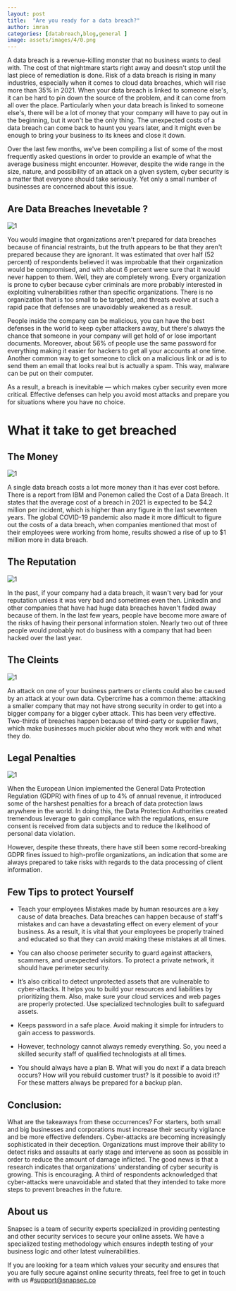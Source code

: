 ```yaml
---
layout: post
title:  "Are you ready for a data breach?"
author: imran
categories: [databreach,blog,general ]
image: assets/images/4/0.png
---
```




A data breach is a revenue-killing monster that no business wants to deal with. The cost of that nightmare starts right away and doesn't stop until the last piece of remediation is done. Risk of a data breach is rising in many industries, especially when it comes to cloud data breaches, which will rise more than 35% in 2021. When your data breach is linked to someone else's, it can be hard to pin down the source of the problem, and it can come from all over the place. Particularly when your data breach is linked to someone else's, there will be a lot of money that your company will have to pay out in the beginning, but it won't be the only thing. The unexpected costs of a data breach can come back to haunt you years later, and it might even be enough to bring your business to its knees and close it down. 

Over the last few months, we've been compiling a list of some of the most frequently asked questions in order to provide an example of what the average business might encounter. However, despite the wide range in the size, nature, and possibility of an attack on a given system, cyber security is a matter that everyone should take seriously. Yet only a small number of businesses are concerned about this issue.



## Are Data Breaches Inevetable ? 

![1](/blog/assets/images/4/1.png)



You would imagine that organizations aren't prepared for data breaches because of financial restraints, but the truth appears to be that they aren't prepared because they are ignorant. It was estimated that over half (52 percent) of respondents believed it was improbable that their organization would be compromised, and with about 6 percent were sure that it would never happen to them. 
Well, they are completely wrong. Every organization is prone to cyber because cyber criminals are more probably interested in exploiting vulnerabilities rather than specific organizations. There is no organization that is too small to be targeted, and threats evolve at such a rapid pace that defenses are unavoidably weakened as a result. 


People inside the company can be malicious, you can have the best defenses in the world to keep cyber attackers away, but there's always the chance that someone in your company will get hold of or lose important documents.
Moreover, about 56% of people use the same password for everything making it easier for hackers to get all your accounts at one time. Another common way to get someone to click on a malicious link or ad is to send them an email that looks real but is actually a spam. This way, malware can be put on their computer. 

As a result, a breach is inevitable — which makes cyber security even more critical. Effective defenses can help you avoid most attacks and prepare you for situations where you have no choice. 




# What it take to get breached

## The Money

![1](/blog/assets/images/4/3.png)



A single data breach costs a lot more money than it has ever cost before. There is a report from IBM and Ponemon called the Cost of a Data Breach. It states that the average cost of a breach in 2021 is expected to be $4.2 million per incident, which is higher than any figure in the last seventeen years. The global COVID-19 pandemic also made it more difficult to figure out the costs of a data breach, when companies mentioned that most of their employees were working from home, results showed a rise of up to $1 million more in data breach.



## The Reputation

![1](/blog/assets/images/4/4.png)


In the past, if your company had a data breach, it wasn't very bad for your reputation unless it was very bad and sometimes even then. LinkedIn and other companies that have had huge data breaches haven't faded away because of them. In the last few years, people have become more aware of the risks of having their personal information stolen. Nearly two out of three people would probably not do business with a company that had been hacked over the last year. 



## The Cleints 

![1](/blog/assets/images/4/5.png)


An attack on one of your business partners or clients could also be caused by an attack at your own data. Cybercrime has a common theme: attacking a smaller company that may not have strong security in order to get into a bigger company for a bigger cyber attack. This has been very effective. Two-thirds of breaches happen because of third-party or supplier flaws, which make businesses much pickier about who they work with and what they do. 


## Legal Penalties

![1](/blog/assets/images/4/6.png)


When the European Union implemented the General Data Protection Regulation (GDPR) with fines of up to 4% of annual revenue, it introduced some of the harshest penalties for a breach of data protection laws anywhere in the world. In doing this, the Data Protection Authorities created tremendous leverage to gain compliance with the regulations, ensure consent is received from data subjects and to reduce the likelihood of personal data violation.

However, despite these threats, there have still been some record-breaking GDPR fines issued to high-profile organizations, an indication that some are always prepared to take risks with regards to the data processing of client information.




## Few Tips to protect Yourself 

- Teach your employees Mistakes made by human resources are a key cause of data breaches. Data breaches can happen because of staff's mistakes and can have a devastating effect on every element of your business. As a result, it is vital that your employees be properly trained and educated so that they can avoid making these mistakes at all times. 

- You can also choose perimeter security to guard against attackers, scammers, and unexpected visitors. To protect a private network, it should have perimeter security. 

- It’s also critical to detect unprotected assets that are vulnerable to cyber-attacks. It helps you to build your resources and liabilities by prioritizing them. 
Also, make sure your cloud services and web pages are properly protected. Use specialized technologies built to safeguard assets. 

- Keeps password in a safe place. Avoid making it simple for intruders to gain access to passwords. 

- However, technology cannot always remedy everything. So, you need a skilled security staff of qualified technologists at all times. 

- You should always have a plan B. What will you do next if a data breach occurs? How will you rebuild customer trust? Is it possible to avoid it? For these matters always be prepared for a backup plan. 



## Conclusion: 

What are the takeaways from these occurrences? For starters, both small and big businesses and corporations must increase their security vigilance and be more effective defenders. Cyber-attacks are becoming increasingly sophisticated in their deception. Organizations must improve their ability to detect risks and assaults at early stage and intervene as soon as possible in order to reduce the amount of damage inflicted. The good news is that a research indicates that organizations' understanding of cyber security is growing. This is encouraging. A third of respondents acknowledged that cyber-attacks were unavoidable and stated that they intended to take more steps to prevent breaches in the future. 


## About us

Snapsec is a team of security experts specialized in providing pentesting and other security services to secure your online assets. We have a specialized testing methodology which ensures indepth testing of your business logic and other latest vulnerabilities. 

 If you are looking for a team which values your security and ensures that you are fully secure against online security threats, feel free to get in touch with us #[support@snapsec.co](mailto:support@snapsec.co)
